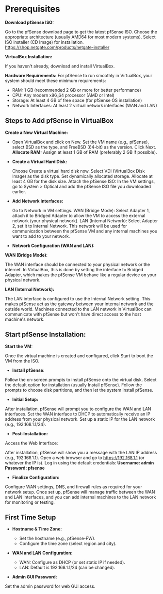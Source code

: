 # Prerequisites

**Download pfSense ISO:**

Go to the pfSense download page to get the latest pfSense ISO.
Choose the appropriate architecture (usually AMD64 for most modern systems).
Select ISO installer (CD Image) for installation.
https://shop.netgate.com/products/netgate-installer

**VirtualBox Installation:**

If you haven't already, download and install VirtualBox.

**Hardware Requirements:**
For pfSense to run smoothly in VirtualBox, your system should meet these minimum requirements:

- RAM: 1 GB (recommended 2 GB or more for better performance)
- CPU: Any modern x86_64 processor (AMD or Intel)
- Storage: At least 4 GB of free space (for pfSense OS installation)
- Network Interfaces: At least 2 virtual network interfaces (WAN and LAN)
  
## Steps to Add pfSense in VirtualBox
**Create a New Virtual Machine:**

- Open VirtualBox and click on New.
  Set the VM name (e.g., pfSense), select BSD as the type, and FreeBSD (64-bit) as the version.
  Click Next.
  **Allocate RAM:**
  Assign at least 1 GB of RAM (preferably 2 GB if possible).

- **Create a Virtual Hard Disk:**

  Choose Create a virtual hard disk now.
  Select VDI (VirtualBox Disk Image) as the disk type.
  Set dynamically allocated storage.
  Allocate at least 4 GB for the disk size.
  Attach the pfSense ISO:
  In the VM settings, go to System > Optical and add the pfSense ISO file you downloaded earlier.
  
- **Add Network Interfaces:**

  Go to Network in VM settings.
  WAN (Bridge Mode): Select Adapter 1, attach it to Bridged Adapter to allow the VM to access the external network (your physical network).
  LAN (Internal Network): Select Adapter 2, set it to Internal Network. This network will be used for communication between the pfSense VM and any internal machines you want to add to your network.
  
- **Network Configuration (WAN and LAN):**
  
**WAN (Bridge Mode):**

The WAN interface should be connected to your physical network or the internet. In VirtualBox, this is done by setting the interface to Bridged Adapter, which makes the pfSense VM behave like a regular device on your physical network.

**LAN (Internal Network):**

The LAN interface is configured to use the Internal Network setting. This makes pfSense act as the gateway between your internal network and the outside world. Machines connected to the LAN network in VirtualBox can communicate with pfSense but won't have direct access to the host machine's network.


## Start pfSense Installation:

**Start the VM:**

Once the virtual machine is created and configured, click Start to boot the VM from the ISO.

- **Install pfSense:**

Follow the on-screen prompts to install pfSense onto the virtual disk.
Select the default option for installation (usually Install pfSense).
Follow the prompts to choose disk partitions, and then let the system install pfSense.

- **Initial Setup:**

After installation, pfSense will prompt you to configure the WAN and LAN interfaces.
Set the WAN interface to DHCP to automatically receive an IP address from your physical network.
Set up a static IP for the LAN network (e.g., 192.168.1.1/24).

- **Post-Installation:**

Access the Web Interface:

After installation, pfSense will show you a message with the LAN IP address (e.g., 192.168.1.1).
Open a web browser and go to https://192.168.1.1 (or whatever the IP is).
Log in using the default credentials:
**Username: admin
Password: pfsense**

- **Finalize Configuration:**

Configure WAN settings, DNS, and firewall rules as required for your network setup.
Once set up, pfSense will manage traffic between the WAN and LAN interfaces, and you can add internal machines to the LAN network for monitoring or testing.



## First Time Setup

- **Hostname & Time Zone:**

  - Set the hostname (e.g., pfSense-FW).
  - Configure the time zone (select region and city).
    
- **WAN and LAN Configuration:**
  - WAN: Configure as DHCP (or set static IP if needed).
  - LAN: Default is 192.168.1.1/24 (can be changed).
    
- **Admin GUI Password:**

Set the admin password for web GUI access.

